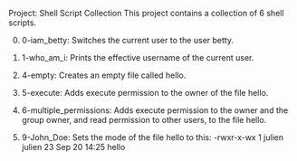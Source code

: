 Project: Shell Script Collection
This project contains a collection of 6 shell scripts.

0. 0-iam_betty:
Switches the current user to the user betty.

1. 1-who_am_i:
Prints the effective username of the current user.

2. 4-empty:
Creates an empty file called hello.

3. 5-execute:
Adds execute permission to the owner of the file hello.

4. 6-multiple_permissions:
Adds execute permission to the owner and the group owner, and read permission to other users, to the file hello.

5. 9-John_Doe:
Sets the mode of the file hello to this: -rwxr-x-wx 1 julien julien 23 Sep 20 14:25 hello
